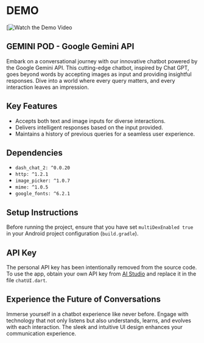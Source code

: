# DEMO

[![Watch the Demo Video](https://youtu.be/34rmYEOBQLc?si=6ORC7sRyHMkGgi4Y)

## GEMINI POD - Google Gemini API

Embark on a conversational journey with our innovative chatbot powered by the Google Gemini API. This cutting-edge chatbot, inspired by Chat GPT, goes beyond words by accepting images as input and providing insightful responses. Dive into a world where every query matters, and every interaction leaves an impression.

## Key Features

- Accepts both text and image inputs for diverse interactions.
- Delivers intelligent responses based on the input provided.
- Maintains a history of previous queries for a seamless user experience.

## Dependencies

- `dash_chat_2: ^0.0.20`
- `http: ^1.2.1`
- `image_picker: ^1.0.7`
- `mime: ^1.0.5`
- `google_fonts: ^6.2.1`

## Setup Instructions

Before running the project, ensure that you have set `multiDexEnabled true` in your Android project configuration (`build.gradle`).

## API Key

The personal API key has been intentionally removed from the source code. To use the app, obtain your own API key from [AI Studio](https://aistudio.google.com) and replace it in the file `chatUI.dart`.

## Experience the Future of Conversations

Immerse yourself in a chatbot experience like never before. Engage with technology that not only listens but also understands, learns, and evolves with each interaction. The sleek and intuitive UI design enhances your communication experience.
